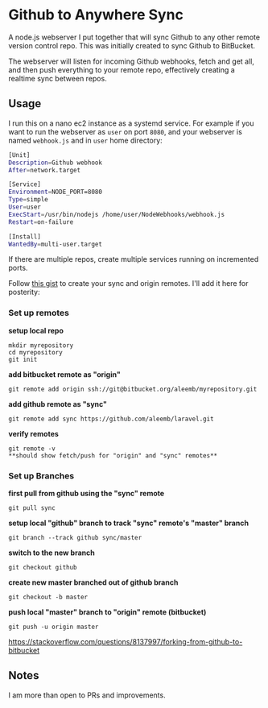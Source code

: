 # Github to Anywhere Sync
A node.js webserver I put together that will sync Github to any other remote version control repo. This was initially created to sync Github to BitBucket.

The webserver will listen for incoming Github webhooks, fetch and get all, and then push everything to your remote repo, effectively creating a realtime sync between repos.

## Usage
I run this on a nano ec2 instance as a systemd service. For example if you want to run the webserver as `user` on port `8080`, and your webserver is named `webhook.js` and in `user` home directory:

``` bash
[Unit]
Description=Github webhook
After=network.target

[Service]
Environment=NODE_PORT=8080
Type=simple
User=user
ExecStart=/usr/bin/nodejs /home/user/NodeWebhooks/webhook.js
Restart=on-failure

[Install]
WantedBy=multi-user.target
```

If there are multiple repos, create multiple services running on incremented ports.

Follow [this gist](https://gist.github.com/derick-montague/534572db76b30d9d9fd97c10b7aaf61d) to create your sync and origin remotes. I'll add it here for posterity:

### Set up remotes
**setup local repo**
```git
mkdir myrepository
cd myrepository
git init
```

**add  bitbucket remote as "origin"**
```git
git remote add origin ssh://git@bitbucket.org/aleemb/myrepository.git
```
**add github remote as "sync"**
```git
git remote add sync https://github.com/aleemb/laravel.git
```
**verify remotes**
```git
git remote -v
**should show fetch/push for "origin" and "sync" remotes**
```

### Set up Branches
**first pull from github using the "sync" remote**
```git
git pull sync
```

**setup local "github" branch to track "sync" remote's "master" branch**
```git
git branch --track github sync/master
```

**switch to the new branch**
```git
git checkout github
```

**create new master branched out of github branch**
```git
git checkout -b master
```

**push local "master" branch to "origin" remote (bitbucket)**
```git
git push -u origin master
```

https://stackoverflow.com/questions/8137997/forking-from-github-to-bitbucket

## Notes
I am more than open to PRs and improvements.

